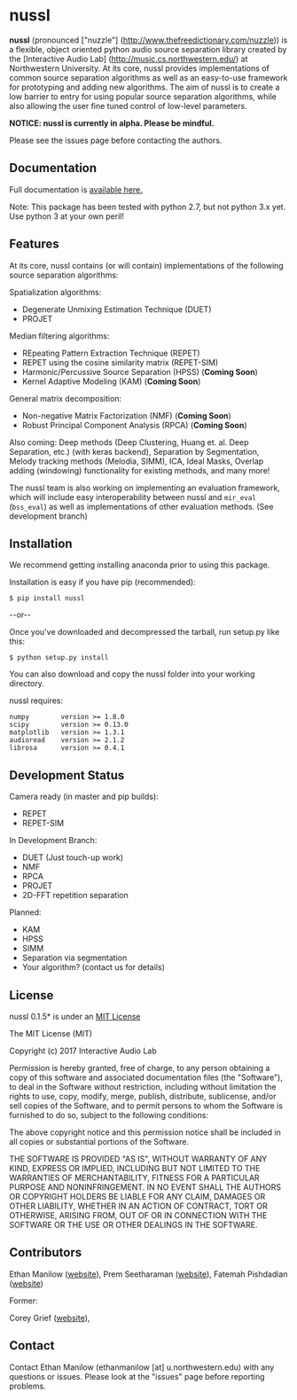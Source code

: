 
nussl
=====

**nussl** (pronounced ["nuzzle"] (http://www.thefreedictionary.com/nuzzle)) is a flexible, object oriented python 
audio source separation library created by the [Interactive Audio Lab] (http://music.cs.northwestern.edu/) 
at Northwestern University. At its core, nussl provides implementations of common source separation
algorithms as well as an easy-to-use framework for prototyping and adding new algorithms. The aim of nussl is
to create a low barrier to entry for using popular source separation algorithms, while also allowing the
user fine tuned control of low-level parameters.


**NOTICE: nussl is currently in alpha. Please be mindful.**

Please see the issues page before contacting the authors.

Documentation
-------------

Full documentation is [available here.](https://interactiveaudiolab.github.io/nussl/)

Note: This package has been tested with python 2.7, but not python 3.x yet. Use python 3 at your own peril!


Features
--------

At its core, nussl contains (or will contain) implementations of the following source separation algorithms:

Spatialization algorithms:
* Degenerate Unmixing Estimation Technique (DUET)
* PROJET 

Median filtering algorithms:
* REpeating Pattern Extraction Technique (REPET)
* REPET using the cosine similarity matrix (REPET-SIM)
* Harmonic/Percussive Source Separation (HPSS) (**Coming Soon**)
* Kernel Adaptive Modeling (KAM) (**Coming Soon**)

General matrix decomposition:
* Non-negative Matrix Factorization (NMF) (**Coming Soon**)
* Robust Principal Component Analysis (RPCA) (**Coming Soon**)

Also coming: Deep methods (Deep Clustering, Huang et. al. Deep Separation, etc.) (with keras backend), Separation by Segmentation, Melody tracking methods (Melodia, SIMM), ICA, Ideal Masks, Overlap adding (windowing) functionality for existing methods, and many more!

The nussl team is also working on implementing an evaluation framework, which will include easy interoperability
between nussl and `mir_eval` (`bss_eval`) as well as implementations of other evaluation methods. (See development
branch)


Installation
------------

We recommend getting installing anaconda prior to using this package.

Installation is easy if you have pip (recommended):
```
$ pip install nussl
```

--or--

Once you've downloaded and decompressed the tarball, run setup.py like this:
```
$ python setup.py install
```

You can also download and copy the nussl folder into your working directory.


nussl requires:

```
numpy        version >= 1.8.0
scipy        version >= 0.13.0
matplotlib   version >= 1.3.1
audioread    version >= 2.1.2
librosa      version >= 0.4.1
```


Development Status
------------------

Camera ready (in master and pip builds):
* REPET
* REPET-SIM

In Development Branch:
* DUET (Just touch-up work)
* NMF
* RPCA
* PROJET
* 2D-FFT repetition separation

Planned:
* KAM
* HPSS
* SIMM
* Separation via segmentation
* Your algorithm? (contact us for details)


License
-------
nussl 0.1.5* is under an [MIT License](https://opensource.org/licenses/MIT)

The MIT License (MIT)

Copyright (c) 2017 Interactive Audio Lab

Permission is hereby granted, free of charge, to any person obtaining a copy of this software and associated documentation files (the "Software"), to deal in the Software without restriction, including without limitation the rights to use, copy, modify, merge, publish, distribute, sublicense, and/or sell copies of the Software, and to permit persons to whom the Software is furnished to do so, subject to the following conditions:

The above copyright notice and this permission notice shall be included in all copies or substantial portions of the Software.

THE SOFTWARE IS PROVIDED "AS IS", WITHOUT WARRANTY OF ANY KIND, EXPRESS OR IMPLIED, INCLUDING BUT NOT LIMITED TO THE WARRANTIES OF MERCHANTABILITY, FITNESS FOR A PARTICULAR PURPOSE AND NONINFRINGEMENT. IN NO EVENT SHALL THE AUTHORS OR COPYRIGHT HOLDERS BE LIABLE FOR ANY CLAIM, DAMAGES OR OTHER LIABILITY, WHETHER IN AN ACTION OF CONTRACT, TORT OR OTHERWISE, ARISING FROM, OUT OF OR IN CONNECTION WITH THE SOFTWARE OR THE USE OR OTHER DEALINGS IN THE SOFTWARE.


Contributors
------------
Ethan Manilow ([website](http://www.ethanmanilow.com)),
Prem Seetharaman ([website](http://prem.seeth.org/)),
Fatemah Pishdadian ([website](http://fatemehpishdadian.com/))

Former:

Corey Grief ([website](http://music.cs.northwestern.edu/emeritus.php)),


Contact
-------
Contact Ethan Manilow (ethanmanilow [at] u.northwestern.edu) with any questions or issues. Please look at the
"issues" page before reporting problems.
